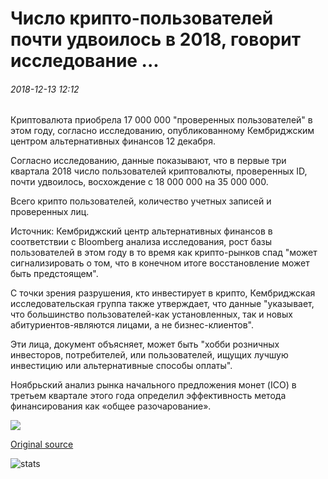 # Число крипто-пользователей почти удвоилось в 2018, говорит исследование ...

###### 2018-12-13 12:12

Криптовалюта приобрела 17 000 000 "проверенных пользователей" в этом году, согласно исследованию, опубликованному Кембриджским центром альтернативных финансов 12 декабря.

Согласно исследованию, данные показывают, что в первые три квартала 2018 число пользователей криптовалюты, проверенных ID, почти удвоилось, восхождение с 18 000 000 на 35 000 000.

Всего крипто пользователей, количество учетных записей и проверенных лиц.

Источник: Кембриджский центр альтернативных финансов в соответствии с Bloomberg анализа исследования, рост базы пользователей в этом году в то время как крипто-рынков спад "может сигнализировать о том, что в конечном итоге восстановление может быть предстоящем".

С точки зрения разрушения, кто инвестирует в крипто, Кембриджская исследовательская группа также утверждает, что данные "указывает, что большинство пользователей-как установленных, так и новых абитуриентов-являются лицами, а не бизнес-клиентов".

Эти лица, документ объясняет, может быть "хобби розничных инвесторов, потребителей, или пользователей, ищущих лучшую инвестицию или альтернативные способы оплаты".

Ноябрьский анализ рынка начального предложения монет (ICO) в третьем квартале этого года определил эффективность метода финансирования как «общее разочарование».

![](https://s3.cointelegraph.com/storage/uploads/view/d823a403bfe569f6542ffd3622477adf.png)

[Original source](https://cointelegraph.com/news/number-of-crypto-users-nearly-doubled-in-2018-study-says)

![stats](https://c.statcounter.com/11760860/0/a89fa40b/1/ "stats")
